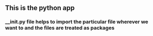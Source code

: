 ## This is the python app

###  __init.py file helps to import the particular file wherever we want to and the files are treated as packages